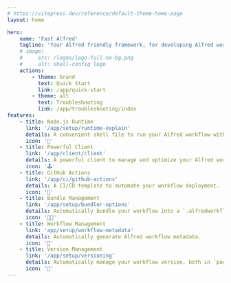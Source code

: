 ```yaml
---
# https://vitepress.dev/reference/default-theme-home-page
layout: home

hero:
    name: 'Fast Alfred'
    tagline: 'Your Alfred friendly framework, for developing Alfred workflows in TypeScript/JavaScript.'
    # image:
    #     src: /logos/logo-full-no-bg.png
    #     alt: shell-config logo
    actions:
        - theme: brand
          text: Quick Start
          link: /app/quick-start
        - theme: alt
          text: Troubleshooting
          link: /app/troubleshooting/index
features:
    - title: Node.js Runtime
      link: '/app/setup/runtime-explain'
      details: A convenient shell file to run your Alfred workflow with Node.js.
      icon: '🚀'
    - title: Powerful Client
      link: '/app/client/client'
      details: A powerful client to manage and optimize your Alfred workflow.
      icon: '🕹️'
    - title: GitHub Actions
      link: '/app/ci/github-actions'
      details: A CI/CD template to automate your workflow deployment.
      icon: '🐙'
    - title: Bundle Management
      link: '/app/setup/bundler-options'
      details: Automatically bundle your workflow into a `.alfredworkflow` file.
      icon: '👨‍💻'
    - title: Workflow Management
      link: 'app/setup/workflow-metadata'
      details: Automatically generate Alfred workflow metadata.
      icon: '🔨'
    - title: Version Management
      link: '/app/setup/versioning'
      details: Automatically manage your workflow version, both in `package.json` and `info.plist`.
      icon: '💯'
---
```

